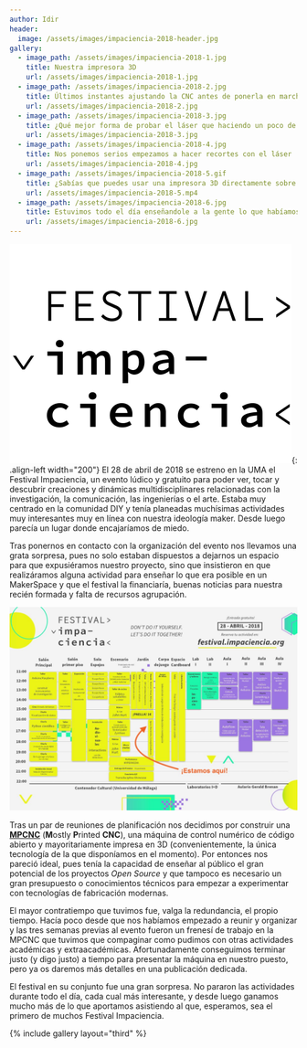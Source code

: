 ```yaml
---
author: Idir
header:
  image: /assets/images/impaciencia-2018-header.jpg
gallery:
  - image_path: /assets/images/impaciencia-2018-1.jpg
    title: Nuestra impresora 3D
    url: /assets/images/impaciencia-2018-1.jpg
  - image_path: /assets/images/impaciencia-2018-2.jpg
    title: Últimos instantes ajustando la CNC antes de ponerla en marcha
    url: /assets/images/impaciencia-2018-2.jpg
  - image_path: /assets/images/impaciencia-2018-3.jpg
    title: ¿Qué mejor forma de probar el láser que haciendo un poco de spam?
    url: /assets/images/impaciencia-2018-3.jpg
  - image_path: /assets/images/impaciencia-2018-4.jpg
    title: Nos ponemos serios empezamos a hacer recortes con el láser
    url: /assets/images/impaciencia-2018-4.jpg
  - image_path: /assets/images/impaciencia-2018-5.gif
    title: ¿Sabías que puedes usar una impresora 3D directamente sobre tela? Estamos investigando la viabilidad de imprimir camisetas
    url: /assets/images/impaciencia-2018-5.mp4
  - image_path: /assets/images/impaciencia-2018-6.jpg
    title: Estuvimos todo el día enseñandole a la gente lo que habíamos hecho y lo que queríamos seguir haciendo
    url: /assets/images/impaciencia-2018-6.jpg
---
```


![Logo festival](/assets/images/impaciencia-2018-logo.png){: .align-left width="200"} El 28 de abril de 2018 se estreno en la UMA el Festival Impaciencia, un evento lúdico y gratuito  para poder ver, tocar y descubrir creaciones y dinámicas multidisciplinares relacionadas con la investigación, la comunicación, las ingenierías o el arte. Estaba muy centrado en la comunidad DIY y tenía planeadas muchísimas actividades muy interesantes muy en línea con nuestra ideología maker. Desde luego parecía un lugar donde encajaríamos de miedo.

Tras ponernos en contacto con la organización del evento nos llevamos una grata sorpresa, pues no solo estaban dispuestos a dejarnos un espacio para que expusiéramos nuestro proyecto, sino que insistieron en que realizáramos alguna actividad para enseñar lo que era posible en un MakerSpace y que el festival la financiaría, buenas noticias para nuestra recién formada y falta de recursos agrupación.

[![Planificación del festival](/assets/images/impaciencia-2018-horario.jpg)](/assets/images/impaciencia-2018-horario.jpg)

Tras un par de reuniones de planificación nos decidimos por construir una [**MPCNC**](https://www.v1engineering.com/specifications/) (**M**ostly **P**rinted **CNC**), una máquina de control numérico de código abierto y mayoritariamente impresa en 3D (convenientemente, la única tecnología de la que disponíamos en el momento). Por entonces nos pareció ideal, pues tenía la capacidad de enseñar al público el gran potencial de los proyectos *Open Source* y que tampoco es necesario un gran presupuesto o conocimientos técnicos para empezar a experimentar con tecnologías de fabricación modernas.

El mayor contratiempo que tuvimos fue, valga la redundancia, el propio tiempo. Hacía poco desde que nos habíamos empezado a reunir y organizar y las tres semanas previas al evento fueron un frenesí de trabajo en la MPCNC que tuvimos que compaginar como pudimos con otras actividades académicas y extraacadémicas. Afortunadamente conseguimos terminar justo (y digo justo) a tiempo para presentar la máquina en nuestro puesto, pero ya os daremos más detalles en una publicación dedicada.

El festival en su conjunto fue una gran sorpresa. No pararon las actividades durante todo el día, cada cual más interesante, y desde luego ganamos mucho más de lo que aportamos asistiendo al que, esperamos, sea el primero de muchos Festival Impaciencia.

{% include gallery layout="third" %}
